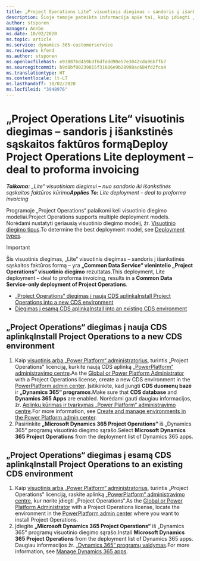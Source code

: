 ```yaml
---
title: „Project Operations Lite“ visuotinis diegimas – sandoris į išankstinės sąskaitos faktūros formą
description: Šioje temoje pateikta informacija apie tai, kaip įdiegti „Project Operations Lite“ visuotinį diegimą – sandoris į išankstinės sąskaitos faktūros formą.
author: stsporen
manager: Annbe
ms.date: 10/02/2020
ms.topic: article
ms.service: dynamics-365-customerservice
ms.reviewer: kfend
ms.author: stsporen
ms.openlocfilehash: e938876d459b3f6dfedd90e57e3042cda96bffb7
ms.sourcegitcommit: b9d8bf00239815f31686e9b28998ac684fd2fca4
ms.translationtype: HT
ms.contentlocale: lt-LT
ms.lasthandoff: 10/02/2020
ms.locfileid: "3948976"
---
```

# <a name="deploy-project-operations-lite-deployment--deal-to-proforma-invoicing"></a><span data-ttu-id="ac2e0-103">„Project Operations Lite“ visuotinis diegimas – sandoris į išankstinės sąskaitos faktūros formą</span><span class="sxs-lookup"><span data-stu-id="ac2e0-103">Deploy Project Operations Lite deployment – deal to proforma invoicing</span></span>

<span data-ttu-id="ac2e0-104">_**Taikoma:** „Lite“ visuotiniam diegimui – nuo sandorio iki išankstinės sąskaitos faktūros kūrimo_</span><span class="sxs-lookup"><span data-stu-id="ac2e0-104">_**Applies To:** Lite deployment - deal to proforma invoicing_</span></span>

<span data-ttu-id="ac2e0-105">Programoje „Project Operations“ palaikomi keli visuotinio diegimo modeliai.</span><span class="sxs-lookup"><span data-stu-id="ac2e0-105">Project Operations supports multiple deployment models.</span></span> <span data-ttu-id="ac2e0-106">Norėdami nustatyti geriausią visuotinio diegimo modelį, žr. [Visuotinio diegimo tipus](determine-deployment-type.md).</span><span class="sxs-lookup"><span data-stu-id="ac2e0-106">To determine the best deployment model, see [Deployment types](determine-deployment-type.md).</span></span>


> [!IMPORTANT]
> <span data-ttu-id="ac2e0-107">Šis visuotinis diegimas, „Lite“ visuotinis diegimas – sandoris į išankstinės sąskaitos faktūros formą – yra **„Common Data Service“ vienintelio „Project Operations“ visuotinio diegimo** rezultatas.</span><span class="sxs-lookup"><span data-stu-id="ac2e0-107">This deployment, Lite deployment – deal to proforma invoicing, results in a **Common Data Service-only deployment of Project Operations**.</span></span>

- [<span data-ttu-id="ac2e0-108">„Project Operations“ diegimas į naują CDS aplinką</span><span class="sxs-lookup"><span data-stu-id="ac2e0-108">Install Project Operations into a new CDS environment</span></span>](#new)
- [<span data-ttu-id="ac2e0-109">Diegimas į esamą CDS aplinką</span><span class="sxs-lookup"><span data-stu-id="ac2e0-109">Install into an existing CDS environment</span></span>](#existing)



## <a name="install-project-operations-to-a-new-cds-environment"></a><a name="new"></a><span data-ttu-id="ac2e0-110">„Project Operations“ diegimas į nauja CDS aplinką</span><span class="sxs-lookup"><span data-stu-id="ac2e0-110">Install Project Operations to a new CDS environment</span></span>

1. <span data-ttu-id="ac2e0-111">Kaip [visuotinis arba „Power Platform“ administratorius](https://docs.microsoft.com/power-platform/admin/global-service-administrators-can-administer-without-license), turintis „Project Operations“ licenciją, kurkite naują CDS aplinką [„PowerPlatform“ administravimo centre](https://admin.powerplatform.com).</span><span class="sxs-lookup"><span data-stu-id="ac2e0-111">As the [Global or Power Platform Administrator](https://docs.microsoft.com/power-platform/admin/global-service-administrators-can-administer-without-license) with a Project Operations license, create a new CDS environment in the [PowerPlatform admin center](https://admin.powerplatform.com).</span></span> <span data-ttu-id="ac2e0-112">Įsitikinkite, kad įjungti **CDS duomenų bazė** ir **„Dynamics 365“ programos**.</span><span class="sxs-lookup"><span data-stu-id="ac2e0-112">Make sure that **CDS database** and **Dynamics 365 Apps** are enabled.</span></span> <span data-ttu-id="ac2e0-113">Norėdami gauti daugiau informacijos, žr. [Aplinkų kūrimas ir tvarkymas „Power Platform“ administravimo centre](https://docs.microsoft.com/power-platform/admin/create-environment#create-an-environment-in-the-power-platform-admin-center).</span><span class="sxs-lookup"><span data-stu-id="ac2e0-113">For more information, see [Create and manage environments in the Power Platform admin center](https://docs.microsoft.com/power-platform/admin/create-environment#create-an-environment-in-the-power-platform-admin-center).</span></span>
2. <span data-ttu-id="ac2e0-114">Pasirinkite **„Microsoft Dynamics 365 Project Operations“** iš „Dynamics 365“ programų visuotinio diegimo sąrašo.</span><span class="sxs-lookup"><span data-stu-id="ac2e0-114">Select **Microsoft Dynamics 365 Project Operations** from the deployment list of Dynamics 365 apps.</span></span>


## <a name="install-project-operations-to-an-existing-cds-environment"></a><a name="existing"></a><span data-ttu-id="ac2e0-115">„Project Operations“ diegimas į esamą CDS aplinką</span><span class="sxs-lookup"><span data-stu-id="ac2e0-115">Install Project Operations to an existing CDS environment</span></span>

1. <span data-ttu-id="ac2e0-116">Kaip [visuotinis arba „Power Platform“ administratorius](https://docs.microsoft.com/power-platform/admin/global-service-administrators-can-administer-without-license), turintis „Project Operations“ licenciją, raskite aplinką [„PowerPlatform“ administravimo centre](https://admin.powerplatform.com), kur norite įdiegti „Project Operations“.</span><span class="sxs-lookup"><span data-stu-id="ac2e0-116">As the [Global or Power Platform Administrator](https://docs.microsoft.com/power-platform/admin/global-service-administrators-can-administer-without-license) with a Project Operations license, locate the environment in the [PowerPlatform admin center](https://admin.powerplatform.com) where you want to install Project Operations.</span></span>
2. <span data-ttu-id="ac2e0-117">Įdiegite **„Microsoft Dynamics 365 Project Operations“** iš „Dynamics 365“ programų visuotinio diegimo sąrašo.</span><span class="sxs-lookup"><span data-stu-id="ac2e0-117">Install **Microsoft Dynamics 365 Project Operations** from the deployment list of Dynamics 365 apps.</span></span> <span data-ttu-id="ac2e0-118">Daugiau informacijos žr. [„Dynamics 365“ programų valdymas](https://docs.microsoft.com/power-platform/admin/manage-apps).</span><span class="sxs-lookup"><span data-stu-id="ac2e0-118">For more information, see [Manage Dynamics 365 apps](https://docs.microsoft.com/power-platform/admin/manage-apps).</span></span>


